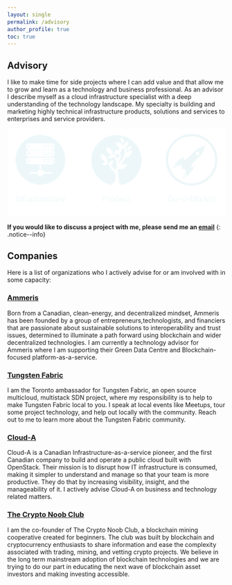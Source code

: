 ```yaml
---
layout: single
permalink: /advisory
author_profile: true
toc: true
---
```

## Advisory

I like to make time for side projects where I can add value and that allow me to
grow and learn as a technology and business professional. As an advisor I
describe myself as a cloud infrastructure specialist with a deep understanding
of the technology landscape. My specialty is building and marketing highly
technical infrastructure products, solutions and services to enterprises and
service providers.

<img src="/assets/images/Infrastructure.png" alt="">


**If you would like to discuss a project with me, please send me an [email](mailto:geoff@geoffsullivan.net)**
{: .notice--info}

## Companies

Here is a list of organizations who I actively advise for or am involved with in
some capacity:

### [Ammeris](https://www.ammeris.com/)
Born from a Canadian, clean-energy, and decentralized mindset, Ammeris has been
founded by a group of entrepreneurs,technologists, and financiers that are
passionate about sustainable solutions to interoperability and trust issues,
determined to illuminate a path forward using blockchain and wider decentralized
technologies. I am currently a technology advisor for Ammeris where I am
supporting their Green Data Centre and Blockchain-focused platform-as-a-service.

### [Tungsten Fabric](https://tungsten.io/)
I am the Toronto ambassador for Tungsten Fabric, an open source multicloud,
multistack SDN project, where my responsibility is to help to make Tungsten
Fabric local to you. I speak at local events like Meetups, tour some project
technology, and help out locally with the community. Reach out to me to learn
more about the Tungsten Fabric community.

### [Cloud-A](https://www.clouda.ca/)  
Cloud-A is a Canadian Infrastructure-as-a-service pioneer, and the first
Canadian company to build and operate a public cloud built with OpenStack. Their
mission is to disrupt how IT infrastructure is consumed, making it simpler
to understand and manage so that your team is more productive. They do that by
increasing visibility, insight, and the manageability of it. I actively advise
Cloud-A on business and technology related matters.

### [The Crypto Noob Club](https://cryptonoob.club)
I am the co-founder of The Crypto Noob Club, a blockchain mining cooperative
created for beginners. The club was built by blockchain and cryptocurrency
enthusiasts to share information and ease the complexity associated with
trading, mining, and vetting crypto projects. We believe in the long term
mainstream adoption of blockchain technologies and we are trying to do our part
in educating the next wave of blockchain asset investors and making investing
accessible.
